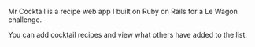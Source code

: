 Mr Cocktail is a recipe web app I built on Ruby on Rails for a Le Wagon challenge. 

You can add cocktail recipes and view what others have added to the list. 

